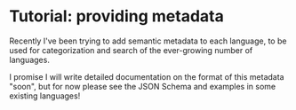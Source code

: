 # Tutorial: providing metadata

Recently I've been trying to add semantic metadata to each language,
to be used for categorization and search of the ever-growing number of
languages.

I promise I will write detailed documentation on the format of this
metadata "soon", but for now please see the JSON Schema and examples
in some existing languages!
